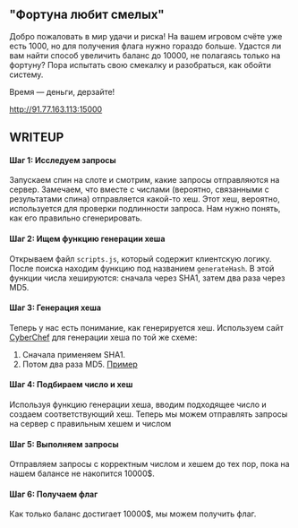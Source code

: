 ## **"Фортуна любит смелых"**
Добро пожаловать в мир удачи и риска! На вашем игровом счёте уже есть 1000, но для получения флага нужно гораздо больше. Удастся ли вам найти способ увеличить баланс до 10000, не полагаясь только на фортуну? Пора испытать свою смекалку и разобраться, как обойти систему.

Время — деньги, дерзайте!

http://91.77.163.113:15000

## WRITEUP

#### Шаг 1: Исследуем запросы

Запускаем спин на слоте и смотрим, какие запросы отправляются на сервер. Замечаем, что вместе с числами (вероятно, связанными с результатами спина) отправляется какой-то хеш. Этот хеш, вероятно, используется для проверки подлинности запроса. Нам нужно понять, как его правильно сгенерировать.

#### Шаг 2: Ищем функцию генерации хеша

Открываем файл `scripts.js`, который содержит клиентскую логику. После поиска находим функцию под названием `generateHash`. В этой функции числа хешируются: сначала через SHA1, затем два раза через MD5.

#### Шаг 3: Генерация хеша

Теперь у нас есть понимание, как генерируется хеш. Используем сайт [CyberChef](https://cyberchef.org) для генерации хеша по той же схеме:

1.  Сначала применяем SHA1.
2.  Потом два раза MD5.
[Пример](https://cyberchef.org/#recipe=SHA1(80)MD5()MD5()&input=Nzc3)
#### Шаг 4: Подбираем число и хеш

Используя функцию генерации хеша, вводим подходящее число и создаем соответствующий хеш. Теперь мы можем отправлять запросы на сервер с правильным хешем и числом

#### Шаг 5: Выполняем запросы

Отправляем запросы с корректным числом и хешем до тех пор, пока на нашем балансе не накопится 10000$.

#### Шаг 6: Получаем флаг

Как только баланс достигает 10000$, мы можем получить флаг.